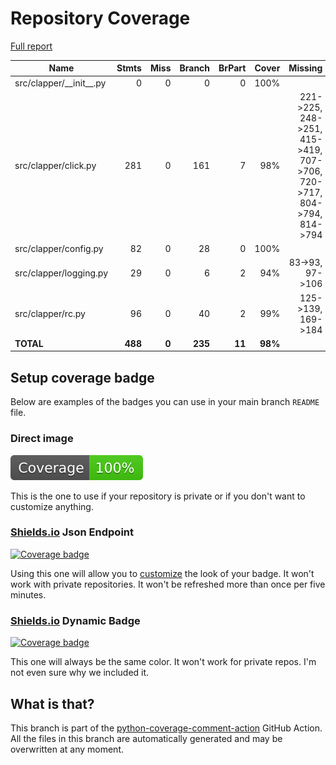 # Repository Coverage

[Full report](https://htmlpreview.github.io/?https://github.com/idiap/clapper/blob/python-coverage-comment-action-data/htmlcov/index.html)

| Name                        |    Stmts |     Miss |   Branch |   BrPart |   Cover |   Missing |
|---------------------------- | -------: | -------: | -------: | -------: | ------: | --------: |
| src/clapper/\_\_init\_\_.py |        0 |        0 |        0 |        0 |    100% |           |
| src/clapper/click.py        |      281 |        0 |      161 |        7 |     98% |221->225, 248->251, 415->419, 707->706, 720->717, 804->794, 814->794 |
| src/clapper/config.py       |       82 |        0 |       28 |        0 |    100% |           |
| src/clapper/logging.py      |       29 |        0 |        6 |        2 |     94% |83->93, 97->106 |
| src/clapper/rc.py           |       96 |        0 |       40 |        2 |     99% |125->139, 169->184 |
|                   **TOTAL** |  **488** |    **0** |  **235** |   **11** | **98%** |           |


## Setup coverage badge

Below are examples of the badges you can use in your main branch `README` file.

### Direct image

[![Coverage badge](https://raw.githubusercontent.com/idiap/clapper/python-coverage-comment-action-data/badge.svg)](https://htmlpreview.github.io/?https://github.com/idiap/clapper/blob/python-coverage-comment-action-data/htmlcov/index.html)

This is the one to use if your repository is private or if you don't want to customize anything.

### [Shields.io](https://shields.io) Json Endpoint

[![Coverage badge](https://img.shields.io/endpoint?url=https://raw.githubusercontent.com/idiap/clapper/python-coverage-comment-action-data/endpoint.json)](https://htmlpreview.github.io/?https://github.com/idiap/clapper/blob/python-coverage-comment-action-data/htmlcov/index.html)

Using this one will allow you to [customize](https://shields.io/endpoint) the look of your badge.
It won't work with private repositories. It won't be refreshed more than once per five minutes.

### [Shields.io](https://shields.io) Dynamic Badge

[![Coverage badge](https://img.shields.io/badge/dynamic/json?color=brightgreen&label=coverage&query=%24.message&url=https%3A%2F%2Fraw.githubusercontent.com%2Fidiap%2Fclapper%2Fpython-coverage-comment-action-data%2Fendpoint.json)](https://htmlpreview.github.io/?https://github.com/idiap/clapper/blob/python-coverage-comment-action-data/htmlcov/index.html)

This one will always be the same color. It won't work for private repos. I'm not even sure why we included it.

## What is that?

This branch is part of the
[python-coverage-comment-action](https://github.com/marketplace/actions/python-coverage-comment)
GitHub Action. All the files in this branch are automatically generated and may be
overwritten at any moment.